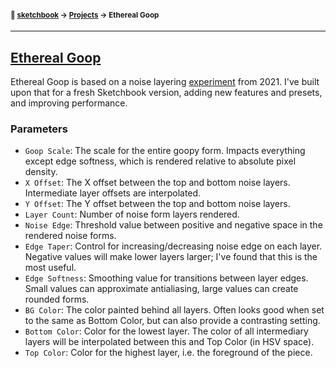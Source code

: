 #### <sup>:notebook: [sketchbook](https://github.com/flatpickles/sketchbook) → [Projects](../) → Ethereal Goop</sup>
---

## [Ethereal Goop](http://flatpickles.com/sketchbook/#ethereal-goop)

Ethereal Goop is based on a noise layering [experiment](https://flatpickles.com/image/ethereal-goop.jpg) from 2021. I've built upon that for a fresh Sketchbook version, adding new features and presets, and improving performance.

### Parameters

* `Goop Scale`: The scale for the entire goopy form. Impacts everything except edge softness, which is rendered relative to absolute pixel density.
* `X Offset`: The X offset between the top and bottom noise layers. Intermediate layer offsets are interpolated.
* `Y Offset`: The Y offset between the top and bottom noise layers.
* `Layer Count`: Number of noise form layers rendered.
* `Noise Edge`: Threshold value between positive and negative space in the rendered noise forms.
* `Edge Taper`: Control for increasing/decreasing noise edge on each layer. Negative values will make lower layers larger; I've found that this is the most useful.
* `Edge Softness`: Smoothing value for transitions between layer edges. Small values can approximate antialiasing, large values can create rounded forms.
* `BG Color`: The color painted behind all layers. Often looks good when set to the same as Bottom Color, but can also provide a contrasting setting.
* `Bottom Color`: Color for the lowest layer. The color of all intermediary layers will be interpolated between this and Top Color (in HSV space).
* `Top Color`: Color for the highest layer, i.e. the foreground of the piece.